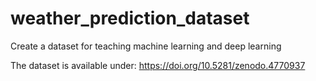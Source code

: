# weather_prediction_dataset
Create a dataset for teaching machine learning and deep learning


The dataset is available under: https://doi.org/10.5281/zenodo.4770937
